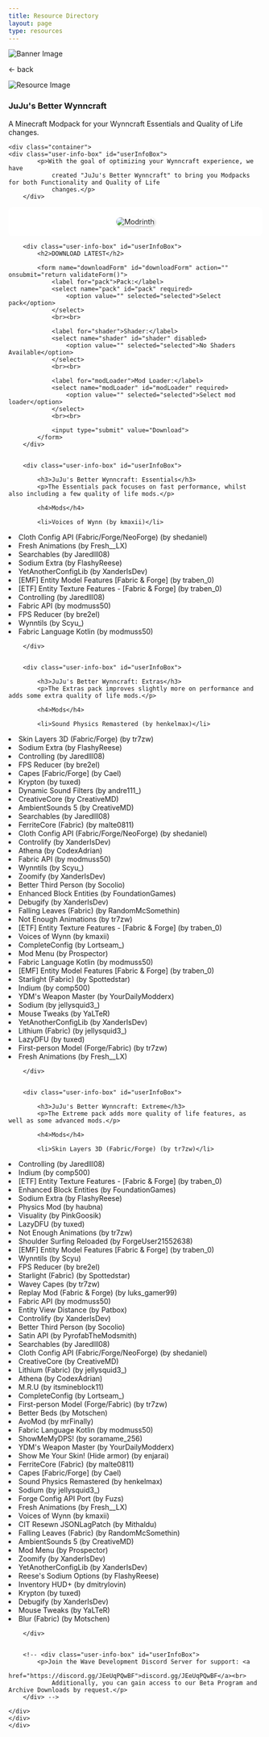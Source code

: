 ```yaml
---
title: Resource Directory
layout: page
type: resources
---
```

<style>
    hr.has-background-black {
        display: none;
    }

    h1.title {
        display: none;
    }
</style>
<link rel="stylesheet" href="https://api.scyted.tv/wave-development/dashboard/scytedtv-resources-mobile.css">
<body>
<script src="jujus-better-wynncraft.js"></script>

<div class="banner">
    <img src="https://cdn.scyted.tv/website-assets/resource-portal/banner.jpg" alt="Banner Image" class="banner-image">
  </div>

<div class="resource-container">
  
  <div class="resource-wrapper">
  
  <div class="resource-back" onclick="backButton()"><p>← back</p></div>

  <div class="resource-info-box">
    <img src="https://cdn.scyted.tv/jujus-better-wynncraft/logo.png" alt="Resource Image" class="resource-image">
    <h3>JuJu's Better Wynncraft</h3>
    A Minecraft Modpack for your Wynncraft Essentials and Quality of Life changes.
  </div>
  
  </div>
  
<div class="resource-box">

  <div id="login-container" class="login-container">
  </div>

  <style>
    .user-info-box {
        flex: 1;
        padding: 20px;
        background-color: #fff;
        border-radius: 8px;
        margin-top: 10px;
        text-align: left;
    }
    </style>
    <div class="container">
    <div class="user-info-box" id="userInfoBox">
            <p>With the goal of optimizing your Wynncraft experience, we have
                created "JuJu's Better Wynncraft" to bring you Modpacks for both Functionality and Quality of Life
                changes.</p>
        </div>

<div class="user-info-box" id="userInfoBox">
<style>
  .button-container {
    text-align: center; /* Center the buttons horizontally */
  }
  .button-image {
    display: inline-block; /* Display the images inline */
    border-radius: 10px; /* Adjust the value to change the roundness of corners */
    box-shadow: 2px 2px 4px rgba(0, 0, 0, 0.2); /* Adjust the values to change the shadow */
    cursor: pointer;
    max-height: 55px; /* Adjust the value to set the maximum height */
    width: auto;
    margin: 0 5px; /* Add some margin between the buttons */
    padding: 0; /* Remove any default padding */
    vertical-align: middle; /* Align the images vertically */
  }
</style>
<div class="button-container">
<a href="https://modrinth.com/modpack/jujus-better-wynncraft">
  <img class="button-image" src="https://cdn.scyted.tv/jujus-better-wynncraft/modrinth.jpg" alt="Modrinth">
</a>
<!-- <a href="https://legacy.curseforge.com/minecraft/modpacks/jujus-better-wynncraft">
  <img class="button-image" src="https://cdn.scyted.tv/jujus-better-wynncraft/curseforge.jpg" alt="CurseForge">
</a> -->
</div>
</div>

        <div class="user-info-box" id="userInfoBox">
            <h2>DOWNLOAD LATEST</h2>

            <form name="downloadForm" id="downloadForm" action="" onsubmit="return validateForm()">
                <label for="pack">Pack:</label>
                <select name="pack" id="pack" required>
                    <option value="" selected="selected">Select pack</option>
                </select>
                <br><br>

                <label for="shader">Shader:</label>
                <select name="shader" id="shader" disabled>
                    <option value="" selected="selected">No Shaders Available</option>
                </select>
                <br><br>

                <label for="modLoader">Mod Loader:</label>
                <select name="modLoader" id="modLoader" required>
                    <option value="" selected="selected">Select mod loader</option>
                </select>
                <br><br>

                <input type="submit" value="Download">
            </form>
        </div>


        <div class="user-info-box" id="userInfoBox">

            <h3>JuJu's Better Wynncraft: Essentials</h3>
            <p>The Essentials pack focuses on fast performance, whilst also including a few quality of life mods.</p>

            <h4>Mods</h4>

            <li>Voices of Wynn (by kmaxii)</li>
<li>Cloth Config API (Fabric/Forge/NeoForge) (by shedaniel)</li>
<li>Fresh Animations (by Fresh__LX)</li>
<li>Searchables (by Jaredlll08)</li>
<li>Sodium Extra (by FlashyReese)</li>
<li>YetAnotherConfigLib (by XanderIsDev)</li>
<li>[EMF] Entity Model Features [Fabric & Forge] (by traben_0)</li>
<li>[ETF] Entity Texture Features - [Fabric & Forge] (by traben_0)</li>
<li>Controlling (by Jaredlll08)</li>
<li>Fabric API (by modmuss50)</li>
<li>FPS Reducer (by bre2el)</li>
<li>Wynntils (by Scyu_)</li>
<li>Fabric Language Kotlin (by modmuss50)</li>

        </div>


        <div class="user-info-box" id="userInfoBox">

            <h3>JuJu's Better Wynncraft: Extras</h3>
            <p>The Extras pack improves slightly more on performance and adds some extra quality of life mods.</p>

            <h4>Mods</h4>

            <li>Sound Physics Remastered (by henkelmax)</li>
<li>Skin Layers 3D (Fabric/Forge) (by tr7zw)</li>
<li>Sodium Extra (by FlashyReese)</li>
<li>Controlling (by Jaredlll08)</li>
<li>FPS Reducer (by bre2el)</li>
<li>Capes [Fabric/Forge] (by Cael)</li>
<li>Krypton (by tuxed)</li>
<li>Dynamic Sound Filters (by andre111_)</li>
<li>CreativeCore (by CreativeMD)</li>
<li>AmbientSounds 5 (by CreativeMD)</li>
<li>Searchables (by Jaredlll08)</li>
<li>FerriteCore (Fabric) (by malte0811)</li>
<li>Cloth Config API (Fabric/Forge/NeoForge) (by shedaniel)</li>
<li>Controlify (by XanderIsDev)</li>
<li>Athena (by CodexAdrian)</li>
<li>Fabric API (by modmuss50)</li>
<li>Wynntils (by Scyu_)</li>
<li>Zoomify (by XanderIsDev)</li>
<li>Better Third Person (by Socolio)</li>
<li>Enhanced Block Entities (by FoundationGames)</li>
<li>Debugify (by XanderIsDev)</li>
<li>Falling Leaves (Fabric) (by RandomMcSomethin)</li>
<li>Not Enough Animations (by tr7zw)</li>
<li>[ETF] Entity Texture Features - [Fabric & Forge] (by traben_0)</li>
<li>Voices of Wynn (by kmaxii)</li>
<li>CompleteConfig (by Lortseam_)</li>
<li>Mod Menu (by Prospector)</li>
<li>Fabric Language Kotlin (by modmuss50)</li>
<li>[EMF] Entity Model Features [Fabric & Forge] (by traben_0)</li>
<li>Starlight (Fabric) (by Spottedstar)</li>
<li>Indium (by comp500)</li>
<li>YDM's Weapon Master (by YourDailyModderx)</li>
<li>Sodium (by jellysquid3_)</li>
<li>Mouse Tweaks (by YaLTeR)</li>
<li>YetAnotherConfigLib (by XanderIsDev)</li>
<li>Lithium (Fabric) (by jellysquid3_)</li>
<li>LazyDFU (by tuxed)</li>
<li>First-person Model (Forge/Fabric) (by tr7zw)</li>
<li>Fresh Animations (by Fresh__LX)</li>

        </div>


        <div class="user-info-box" id="userInfoBox">

            <h3>JuJu's Better Wynncraft: Extreme</h3>
            <p>The Extreme pack adds more quality of life features, as well as some advanced mods.</p>

            <h4>Mods</h4>

            <li>Skin Layers 3D (Fabric/Forge) (by tr7zw)</li>
<li>Controlling (by Jaredlll08)</li>
<li>Indium (by comp500)</li>
<li>[ETF] Entity Texture Features - [Fabric & Forge] (by traben_0)</li>
<li>Enhanced Block Entities (by FoundationGames)</li>
<li>Sodium Extra (by FlashyReese)</li>
<li>Physics Mod (by haubna)</li>
<li>Visuality (by PinkGoosik)</li>
<li>LazyDFU (by tuxed)</li>
<li>Not Enough Animations (by tr7zw)</li>
<li>Shoulder Surfing Reloaded (by ForgeUser21552638)</li>
<li>[EMF] Entity Model Features [Fabric & Forge] (by traben_0)</li>
<li>Wynntils (by Scyu)</li>
<li>FPS Reducer (by bre2el)</li>
<li>Starlight (Fabric) (by Spottedstar)</li>
<li>Wavey Capes (by tr7zw)</li>
<li>Replay Mod (Fabric & Forge) (by luks_gamer99)</li>
<li>Fabric API (by modmuss50)</li>
<li>Entity View Distance (by Patbox)</li>
<li>Controlify (by XanderIsDev)</li>
<li>Better Third Person (by Socolio)</li>
<li>Satin API (by PyrofabTheModsmith)</li>
<li>Searchables (by Jaredlll08)</li>
<li>Cloth Config API (Fabric/Forge/NeoForge) (by shedaniel)</li>
<li>CreativeCore (by CreativeMD)</li>
<li>Lithium (Fabric) (by jellysquid3_)</li>
<li>Athena (by CodexAdrian)</li>
<li>M.R.U (by itsmineblock11)</li>
<li>CompleteConfig (by Lortseam_)</li>
<li>First-person Model (Forge/Fabric) (by tr7zw)</li>
<li>Better Beds (by Motschen)</li>
<li>AvoMod (by mrFinally)</li>
<li>Fabric Language Kotlin (by modmuss50)</li>
<li>ShowMeMyDPS! (by soramame_256)</li>
<li>YDM's Weapon Master (by YourDailyModderx)</li>
<li>Show Me Your Skin! (Hide armor) (by enjarai)</li>
<li>FerriteCore (Fabric) (by malte0811)</li>
<li>Capes [Fabric/Forge] (by Cael)</li>
<li>Sound Physics Remastered (by henkelmax)</li>
<li>Sodium (by jellysquid3_)</li>
<li>Forge Config API Port (by Fuzs)</li>
<li>Fresh Animations (by Fresh__LX)</li>
<li>Voices of Wynn (by kmaxii)</li>
<li>CIT Resewn JSONLagPatch (by Mithaldu)</li>
<li>Falling Leaves (Fabric) (by RandomMcSomethin)</li>
<li>AmbientSounds 5 (by CreativeMD)</li>
<li>Mod Menu (by Prospector)</li>
<li>Zoomify (by XanderIsDev)</li>
<li>YetAnotherConfigLib (by XanderIsDev)</li>
<li>Reese's Sodium Options (by FlashyReese)</li>
<li>Inventory HUD+ (by dmitrylovin)</li>
<li>Krypton (by tuxed)</li>
<li>Debugify (by XanderIsDev)</li>
<li>Mouse Tweaks (by YaLTeR)</li>
<li>Blur (Fabric) (by Motschen)</li>

        </div>


        <!-- <div class="user-info-box" id="userInfoBox">
            <p>Join the Wave Development Discord Server for support: <a
                    href="https://discord.gg/JEeUqPQwBF">discord.gg/JEeUqPQwBF</a><br>
                Additionally, you can gain access to our Beta Program and Archive Downloads by request.</p>
        </div> -->

    </div>
    </div>
    </div>

<script src="https://api.scyted.tv/wave-development/dashboard/page-loading-script.js"></script>
<script src="index-script.js"></script>
<script src="insert-scripts.js"></script>
<script src="https://api.scyted.tv/wave-development/dashboard/mobile-redirect.js"></script>
<script async src="https://www.googletagmanager.com/gtag/js?id=G-LF3ZTHGQHE"></script>

</body>